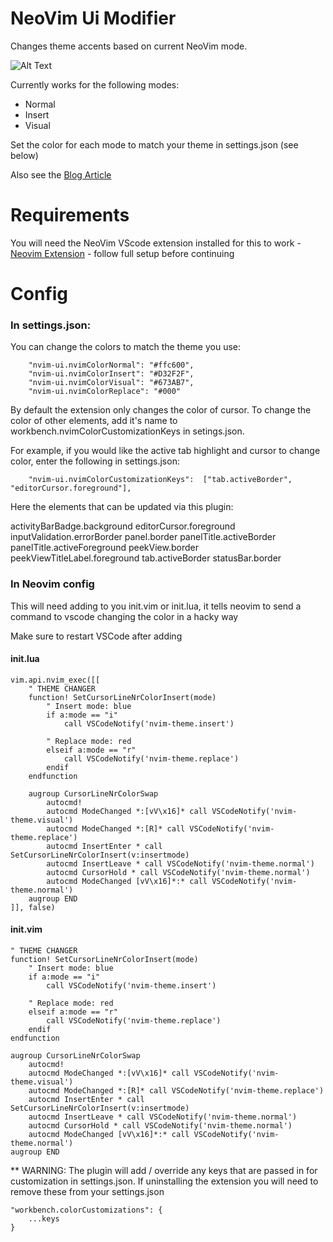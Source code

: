 # NeoVim Ui Modifier

Changes theme accents based on current NeoVim mode.

![Alt Text](assets/nvim4.gif)

Currently works for the following modes:

- Normal
- Insert
- Visual

Set the color for each mode to match your theme in settings.json (see below)

Also see the [Blog Article](https://dev.to/julian_e_yak_win_andi/vscode-neovim-theme-modifier-51gg)

# Requirements

You will need the NeoVim VScode extension installed for this to work - [Neovim Extension](https://marketplace.visualstudio.com/items?itemName=asvetliakov.vscode-neovim) - follow full setup before continuing

# Config

### In settings.json:

You can change the colors to match the theme you use:

```
    "nvim-ui.nvimColorNormal": "#ffc600",
    "nvim-ui.nvimColorInsert": "#D32F2F",
    "nvim-ui.nvimColorVisual": "#673AB7",
    "nvim-ui.nvimColorReplace": "#000"
```

By default the extension only changes the color of cursor. To change the color of other elements, add it's name to workbench.nvimColorCustomizationKeys in setings.json.

For example, if you would like the active tab highlight and cursor to change color, enter the following in settings.json:

```
    "nvim-ui.nvimColorCustomizationKeys":  ["tab.activeBorder", "editorCursor.foreground"],
```

Here the elements that can be updated via this plugin:

activityBarBadge.background
editorCursor.foreground
inputValidation.errorBorder
panel.border
panelTitle.activeBorder
panelTitle.activeForeground
peekView.border
peekViewTitleLabel.foreground
tab.activeBorder
statusBar.border

### In Neovim config

This will need adding to you init.vim or init.lua, it tells neovim to send a command to vscode changing the color in a hacky way

Make sure to restart VSCode after adding

#### init.lua

```
vim.api.nvim_exec([[
    " THEME CHANGER
    function! SetCursorLineNrColorInsert(mode)
        " Insert mode: blue
        if a:mode == "i"
            call VSCodeNotify('nvim-theme.insert')

        " Replace mode: red
        elseif a:mode == "r"
            call VSCodeNotify('nvim-theme.replace')
        endif
    endfunction

    augroup CursorLineNrColorSwap
        autocmd!
        autocmd ModeChanged *:[vV\x16]* call VSCodeNotify('nvim-theme.visual')
        autocmd ModeChanged *:[R]* call VSCodeNotify('nvim-theme.replace')
        autocmd InsertEnter * call SetCursorLineNrColorInsert(v:insertmode)
        autocmd InsertLeave * call VSCodeNotify('nvim-theme.normal')
        autocmd CursorHold * call VSCodeNotify('nvim-theme.normal')
        autocmd ModeChanged [vV\x16]*:* call VSCodeNotify('nvim-theme.normal')
    augroup END
]], false)
```

#### init.vim

```
" THEME CHANGER
function! SetCursorLineNrColorInsert(mode)
    " Insert mode: blue
    if a:mode == "i"
        call VSCodeNotify('nvim-theme.insert')

    " Replace mode: red
    elseif a:mode == "r"
        call VSCodeNotify('nvim-theme.replace')
    endif
endfunction

augroup CursorLineNrColorSwap
    autocmd!
    autocmd ModeChanged *:[vV\x16]* call VSCodeNotify('nvim-theme.visual')
    autocmd ModeChanged *:[R]* call VSCodeNotify('nvim-theme.replace')
    autocmd InsertEnter * call SetCursorLineNrColorInsert(v:insertmode)
    autocmd InsertLeave * call VSCodeNotify('nvim-theme.normal')
    autocmd CursorHold * call VSCodeNotify('nvim-theme.normal')
    autocmd ModeChanged [vV\x16]*:* call VSCodeNotify('nvim-theme.normal')
augroup END
```

\*\* WARNING: The plugin will add / override any keys that are passed in for customization in settings.json. If uninstalling the extension you will need to remove these from your settings.json

```
"workbench.colorCustomizations": {
    ...keys
}
```
